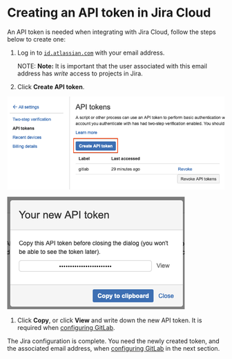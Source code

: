 # Creating an API token in Jira Cloud

An API token is needed when integrating with Jira Cloud, follow the steps
below to create one:

1. Log in to [`id.atlassian.com`](https://id.atlassian.com/manage-profile/security/api-tokens) with your email address.

   NOTE: **Note:**
   It is important that the user associated with this email address has *write* access
   to projects in Jira.

1. Click **Create API token**.

![Jira API token](img/jira_api_token_menu.png)

![Jira API token](img/jira_api_token.png)

1. Click **Copy**, or click **View** and write down the new API token. It is required when [configuring GitLab](jira.md#configuring-gitlab).

The Jira configuration is complete. You need the newly created token, and the associated email address, when [configuring GitLab](jira.md#configuring-gitlab) in the next section.
